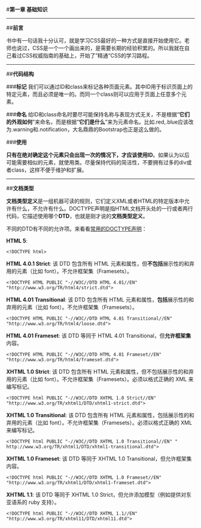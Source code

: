 #**第一章 基础知识**

---
##**前言**

书中有一句话我十分认可，就是学习CSS最好的一种方式是直接开始使用它。老师也说过，CSS是一个一个画出来的，是需要长期的经验积累的。所以我就在自己看过CSS权威指南的基础上，开始了”精通“CSS的学习路程。

---

##**代码结构**

###**标记**
我们可以通过ID和class来标记各种页面元素。其中ID用于标识页面上的特定元素，而且必须是唯一的。而同一个class则可以应用于页面上任意多个元素。


###**命名**
给ID和class命名时要尽可能保持名称与表现方式无关，不是根据“**它们的外观如何**”来命名，而是根据“**它们是什么**”来为元素命名。比如.red,.blue应该改为.warning和.notification，大名鼎鼎的Bootstrap也正是这么做的。

###**使用**

**只有在绝对确定这个元素只会出现一次的情况下，才应该使用ID**。如果认为以后可能需要相似的元素，就使用类。尽量保持代码的简洁性，不要拥有过多的div或者class，这样不便于维护和扩展。

---

##**文档类型**

**文档类型定义**是一组机器可读的规则，它们定义XML或者HTML的特定版本中允许有什么，不允许有什么。DOCTYPE声明是指HTML文档开头处的一行或者两行代码，它描述使用哪个**DTD**，也就是刚才说的**文档类型定义**。

不同的DTD有不同的允许项。来看看[常用的DOCTYPE声明](http://www.w3school.com.cn/tags/tag_doctype.asp)：

**HTML 5**:
```
<!DOCTYPE html>
```

**HTML 4.0.1 Strict**:
该 DTD 包含所有 HTML 元素和属性，但**不包括**展示性的和弃用的元素（比如 font）。不允许框架集（Framesets）。

```
<!DOCTYPE HTML PUBLIC "-//W3C//DTD HTML 4.01//EN" "http://www.w3.org/TR/html4/strict.dtd">
```

**HTML 4.01 Transitional**:
该 DTD 包含所有 HTML 元素和属性，**包括**展示性的和弃用的元素（比如 font）。不允许框架集（Framesets）。

```
<!DOCTYPE HTML PUBLIC "-//W3C//DTD HTML 4.01 Transitional//EN" 
"http://www.w3.org/TR/html4/loose.dtd">
```

**HTML 4.01 Frameset**:
该 DTD 等同于 HTML 4.01 Transitional，但**允许框架集**内容。

```
<!DOCTYPE HTML PUBLIC "-//W3C//DTD HTML 4.01 Frameset//EN" 
"http://www.w3.org/TR/html4/frameset.dtd">
```

**XHTML 1.0 Strict**:
该 DTD 包含所有 HTML 元素和属性，但不包括展示性的和弃用的元素（比如 font）。不允许框架集（Framesets）。必须以格式正确的 XML 来编写标记。

```
<!DOCTYPE html PUBLIC "-//W3C//DTD XHTML 1.0 Strict//EN" 
"http://www.w3.org/TR/xhtml1/DTD/xhtml1-strict.dtd">
```

**XHTML 1.0 Transitional**:
该 DTD 包含所有 HTML 元素和属性，包括展示性的和弃用的元素（比如 font）。不允许框架集（Framesets）。必须以格式正确的 XML 来编写标记。

```
<!DOCTYPE html PUBLIC "-//W3C//DTD XHTML 1.0 Transitional//EN" "
http://www.w3.org/TR/xhtml1/DTD/xhtml1-transitional.dtd">
```

**XHTML 1.0 Frameset**:
该 DTD 等同于 XHTML 1.0 Transitional，但允许框架集内容。

```
<!DOCTYPE html PUBLIC "-//W3C//DTD XHTML 1.0 Frameset//EN" 
"http://www.w3.org/TR/xhtml1/DTD/xhtml1-frameset.dtd">
```

**XHTML 1.1**:
该 DTD 等同于 XHTML 1.0 Strict，但允许添加模型（例如提供对东亚语系的 ruby 支持）。

```
<!DOCTYPE html PUBLIC "-//W3C//DTD XHTML 1.1//EN" "http://www.w3.org/TR/xhtml11/DTD/xhtml11.dtd">
```


